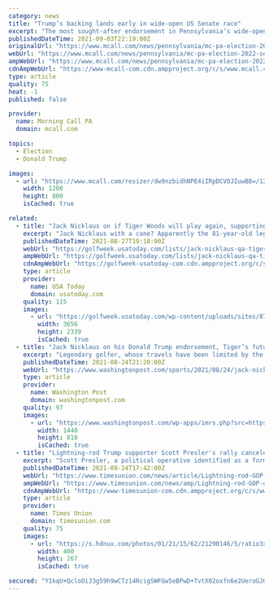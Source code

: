 ```yaml
---
category: news
title: "Trump’s backing lands early in wide-open US Senate race"
excerpt: "The most sought-after endorsement in Pennsylvania’s wide-open Republican primary for U.S. Senate went early to Sean Parnell"
publishedDateTime: 2021-09-03T22:19:00Z
originalUrl: "https://www.mcall.com/news/pennsylvania/mc-pa-election-2022-senate-pennsylvania-20210903-6lwa5jdfnngyfpu4cikqfbfhqa-story.html"
webUrl: "https://www.mcall.com/news/pennsylvania/mc-pa-election-2022-senate-pennsylvania-20210903-6lwa5jdfnngyfpu4cikqfbfhqa-story.html"
ampWebUrl: "https://www.mcall.com/news/pennsylvania/mc-pa-election-2022-senate-pennsylvania-20210903-6lwa5jdfnngyfpu4cikqfbfhqa-story.html?outputType=amp"
cdnAmpWebUrl: "https://www-mcall-com.cdn.ampproject.org/c/s/www.mcall.com/news/pennsylvania/mc-pa-election-2022-senate-pennsylvania-20210903-6lwa5jdfnngyfpu4cikqfbfhqa-story.html?outputType=amp"
type: article
quality: 75
heat: -1
published: false

provider:
  name: Morning Call PA
  domain: mcall.com

topics:
  - Election
  - Donald Trump

images:
  - url: "https://www.mcall.com/resizer/dw9nzbidhNPE4iIRpDCVOJIuwB8=/1200x0/top/cloudfront-us-east-1.images.arcpublishing.com/tronc/SCER6JSKEYKGMTIQT5VEL33LLQ.jpg"
    width: 1200
    height: 800
    isCached: true

related:
  - title: "Jack Nicklaus on if Tiger Woods will play again, supporting Donald Trump and needing a cane"
    excerpt: "Jack Nicklaus with a cane? Apparently the 81-year-old legend suffered an injury playing pickleball. Allow me to speak for everyone when I say that’s an image we’re not ready to see. It’s bad"
    publishedDateTime: 2021-08-27T19:18:00Z
    webUrl: "https://golfweek.usatoday.com/lists/jack-nicklaus-qa-tiger-woods-donald-trump-cane/"
    ampWebUrl: "https://golfweek.usatoday.com/lists/jack-nicklaus-qa-tiger-woods-donald-trump-cane/amp/"
    cdnAmpWebUrl: "https://golfweek-usatoday-com.cdn.ampproject.org/c/s/golfweek.usatoday.com/lists/jack-nicklaus-qa-tiger-woods-donald-trump-cane/amp/"
    type: article
    provider:
      name: USA Today
      domain: usatoday.com
    quality: 115
    images:
      - url: "https://golfweek.usatoday.com/wp-content/uploads/sites/87/2017/03/gettyimages-463960886.jpg"
        width: 3656
        height: 2339
        isCached: true
  - title: "Jack Nicklaus on his Donald Trump endorsement, Tiger’s future — and a pickleball injury"
    excerpt: "Legendary golfer, whose travels have been limited by the pandemic, expounds on recent topics at a charity stop in Virginia."
    publishedDateTime: 2021-08-24T21:20:00Z
    webUrl: "https://www.washingtonpost.com/sports/2021/08/24/jack-nicklaus-donald-trump-tiger-woods-injury/"
    type: article
    provider:
      name: Washington Post
      domain: washingtonpost.com
    quality: 97
    images:
      - url: "https://www.washingtonpost.com/wp-apps/imrs.php?src=https://arc-anglerfish-washpost-prod-washpost.s3.amazonaws.com/public/MXZHE4WDBBBSTPMV6SNG2KS674&w=1440"
        width: 1440
        height: 810
        isCached: true
  - title: "Lightning-rod Trump supporter Scott Presler's rally canceled in Wilton"
    excerpt: "Scott Presler, a political operative identified as a former top strategist for an anti-Muslim group, canceled an appearance Wednesday at Gavin Park that was touted by U.S. Rep. Elise Stefanik and the local Republican Party."
    publishedDateTime: 2021-08-24T17:42:00Z
    webUrl: "https://www.timesunion.com/news/article/Lightning-rod-GOP-operative-Scott-Presler-s-rally-16408046.php"
    ampWebUrl: "https://www.timesunion.com/news/amp/Lightning-rod-GOP-operative-Scott-Presler-s-rally-16408046.php"
    cdnAmpWebUrl: "https://www-timesunion-com.cdn.ampproject.org/c/s/www.timesunion.com/news/amp/Lightning-rod-GOP-operative-Scott-Presler-s-rally-16408046.php"
    type: article
    provider:
      name: Times Union
      domain: timesunion.com
    quality: 75
    images:
      - url: "https://s.hdnux.com/photos/01/21/15/62/21290146/5/ratio3x2_400.jpg"
        width: 400
        height: 267
        isCached: true

secured: "Y1kqU+QcloOiJ3g59h9wCTz14RcigSWFGw5eBPwD+TvtX02oxfn6e2UeroGJGJ61b7flRmi5aDpH08YHyso/6v1CxXfQQ4BOaZXYzgF2nNzk6/jn2D3PZ3G5Fh56nBjfZZ0fkplPOrp3vc2t+2Nb9ObW5qTfWa5eqTToTpoFIeH61M+5bFcXd0S3CEX8A+PvinK/CNc1grQWgGlUdueQdeaFIunEfPD1mDZHU5Oyl11Gkm6Y+VirxZl2ZS5Q0kZ59Vx+JOF+wOUVTB1cqUIBdpqP/d3rbPx8CJxNUdKy5sNif+VbOOs8TdZsNlWl4sGW5uz9pcfCu67AUqki1E9lQTPQce/KvzRobwAGouvJNyc=;ZvSjV6lFVQKTSh46dvVzBA=="
---
```


